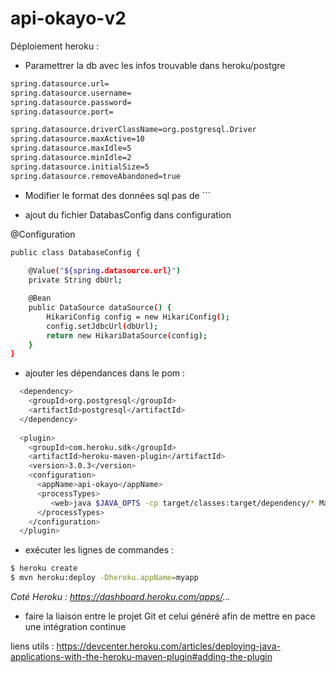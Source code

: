 # api-okayo-v2

Déploiement heroku :

- Paramettrer la db avec les infos trouvable dans heroku/postgre
```sh
spring.datasource.url=
spring.datasource.username=
spring.datasource.password=
spring.datasource.port=

spring.datasource.driverClassName=org.postgresql.Driver
spring.datasource.maxActive=10
spring.datasource.maxIdle=5
spring.datasource.minIdle=2
spring.datasource.initialSize=5
spring.datasource.removeAbandoned=true
```
- Modifier le format des données sql pas de ```

- ajout du fichier DatabasConfig dans configuration 

@Configuration
```sh
public class DatabaseConfig {
	
	@Value("${spring.datasource.url}")
	private String dbUrl;

	@Bean
	public DataSource dataSource() {
		HikariConfig config = new HikariConfig();
		config.setJdbcUrl(dbUrl);
		return new HikariDataSource(config);
	}
}
```

- ajouter les dépendances dans le pom :
```sh
  <dependency>
	<groupId>org.postgresql</groupId>
	<artifactId>postgresql</artifactId>
  </dependency>
  
  <plugin>
	<groupId>com.heroku.sdk</groupId>
	<artifactId>heroku-maven-plugin</artifactId>
	<version>3.0.3</version>
	<configuration>
	  <appName>api-okayo</appName>
	  <processTypes>
	     <web>java $JAVA_OPTS -cp target/classes:target/dependency/* Main</web>
	  </processTypes>
	</configuration>
  </plugin>
  ```
  
  - exécuter les lignes de commandes : 
  
  ```sh
  $ heroku create
  $ mvn heroku:deploy -Dheroku.appName=myapp
  ```
  
  *Coté Heroku : https://dashboard.heroku.com/apps/...*
  - faire la liaison entre le projet Git et celui généré afin de mettre en pace une intégration continue
  
  liens utils :
  https://devcenter.heroku.com/articles/deploying-java-applications-with-the-heroku-maven-plugin#adding-the-plugin 
